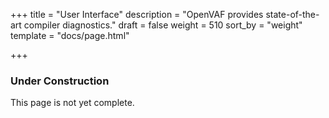 +++
title = "User Interface"
description = "OpenVAF provides state-of-the-art compiler diagnostics."
draft = false
weight = 510
sort_by = "weight"
template = "docs/page.html"

+++

<div class="wrap container" role="document">
  <div class="content">
    <section class="section container-fluid mt-n3 pb-3">
      <div class="row justify-content-center">
        <div class="row justify-content-center">
					<div class="col-md col-lg col-xxl">
						<article>
							<h1 class="text-center">Under Construction</h1>
							<p class="text-center">This page is not yet complete.</p>
						</article>
					</div>
				</div>
      </div>
    </section>
  </div>
</div>

